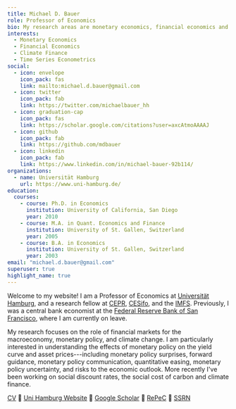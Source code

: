 ```yaml
---
title: Michael D. Bauer
role: Professor of Economics
bio: My research areas are monetary economics, financial economics and climate finance.
interests:
  - Monetary Economics
  - Financial Economics
  - Climate Finance
  - Time Series Econometrics
social:
  - icon: envelope
    icon_pack: fas
    link: mailto:michael.d.bauer@gmail.com
  - icon: twitter
    icon_pack: fab
    link: https://twitter.com/michaelbauer_hh
  - icon: graduation-cap
    icon_pack: fas
    link: https://scholar.google.com/citations?user=axcAtmoAAAAJ
  - icon: github
    icon_pack: fab
    link: https://github.com/mdbauer
  - icon: linkedin
    icon_pack: fab
    link: https://www.linkedin.com/in/michael-bauer-92b114/
organizations:
  - name: Universität Hamburg
    url: https://www.uni-hamburg.de/
education:
  courses:
    - course: Ph.D. in Economics
      institution: University of California, San Diego
      year: 2010
    - course: M.A. in Quant. Economics and Finance
      institution: University of St. Gallen, Switzerland
      year: 2005
    - course: B.A. in Economics
      institution: University of St. Gallen, Switzerland
      year: 2003
email: "michael.d.bauer@gmail.com"
superuser: true
highlight_name: true
---
```


Welcome to my website! I am a Professor of Economics at [Universität
Hamburg](https://www.uni-hamburg.de/), and a research fellow at [CEPR](https://cepr.org/), [CESifo](https://www.cesifo.org/en), and the
[IMFS](https://www.imfs-frankfurt.de/en.html). Previously, I
was a central bank economist at the [Federal Reserve Bank
of San Francisco](https://frbsf.org/), where I am currently on leave.

My research focuses on the role of financial markets for the macroeconomy,
monetary policy, and climate change. I am
particularly interested in understanding the effects of monetary policy on
the yield curve and asset prices---including monetary policy surprises, forward guidance,
monetary policy communication, quantitative easing, monetary policy uncertainty,
and risks to the economic outlook. More recently I've
been working on social discount rates, the social cost of carbon and climate
finance. 

[CV](files/cv_mbauer.pdf) :small_blue_diamond: [Uni Hamburg Website](https://www.wiso.uni-hamburg.de/en/fachbereich-vwl/professuren/bauer.html) :small_blue_diamond: 
[Google Scholar](https://scholar.google.com/citations?user=axcAtmoAAAAJ) :small_blue_diamond:
[RePeC](https://ideas.repec.org/f/pba824.html) :small_blue_diamond:
[SSRN](https://papers.ssrn.com/sol3/cf_dev/AbsByAuth.cfm?per_id=1037079)
